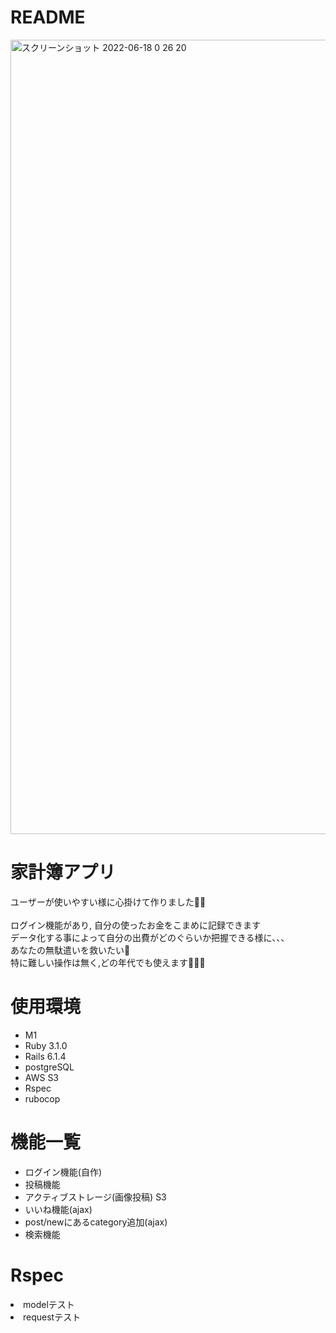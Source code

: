 # README
<img width="1271" alt="スクリーンショット 2022-06-18 0 26 20" src="https://user-images.githubusercontent.com/94509379/174329460-1089d97f-05c3-4cb4-bc56-69b4b531c2f4.png">
<h1>家計簿アプリ</h1>
<p>
  ユーザーが使いやすい様に心掛けて作りました🙇‍♂️<br><br>
  ログイン機能があり, 自分の使ったお金をこまめに記録できます<br>
  データ化する事によって自分の出費がどのぐらいか把握できる様に、、、<br>
  あなたの無駄遣いを救いたい🫶<br>
  特に難しい操作は無く,どの年代でも使えます🫶🫶🫶
</p>

<h1>使用環境</h1>
<ul>
  <li>M1</li>
  <li>Ruby 3.1.0</li>
  <li>Rails 6.1.4</li>
  <li>postgreSQL</li>
  <li>AWS S3</li>
  <li>Rspec</li>
  <li>rubocop</li>
</ul>
<h1>機能一覧</h1>
<ul>
  <li>ログイン機能(自作)</li>
  <li>投稿機能</li>
  <li>アクティブストレージ(画像投稿) S3</li>
  <li>いいね機能(ajax)</li>
  <li>post/newにあるcategory追加(ajax)</li>
  <li>検索機能</li>
</ul>
<h1>Rspec</h1>
<li>modelテスト</li>
<li>requestテスト</li>
